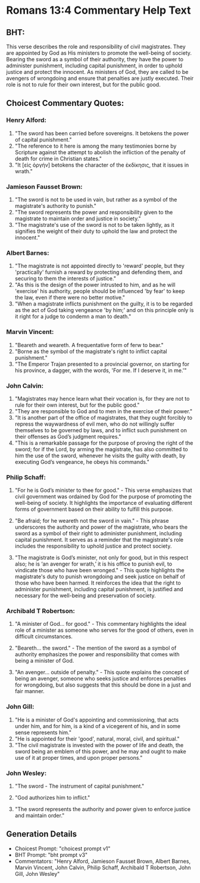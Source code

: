 # Romans 13:4 Commentary Help Text

## BHT:
This verse describes the role and responsibility of civil magistrates. They are appointed by God as His ministers to promote the well-being of society. Bearing the sword as a symbol of their authority, they have the power to administer punishment, including capital punishment, in order to uphold justice and protect the innocent. As ministers of God, they are called to be avengers of wrongdoing and ensure that penalties are justly executed. Their role is not to rule for their own interest, but for the public good.

## Choicest Commentary Quotes:
### Henry Alford:
1. "The sword has been carried before sovereigns. It betokens the power of capital punishment."
2. "The reference to it here is among the many testimonies borne by Scripture against the attempt to abolish the infliction of the penalty of death for crime in Christian states."
3. "It [εἰς ὀργήν] betokens the character of the ἐκδίκησις, that it issues in wrath."

### Jamieson Fausset Brown:
1. "The sword is not to be used in vain, but rather as a symbol of the magistrate's authority to punish." 
2. "The sword represents the power and responsibility given to the magistrate to maintain order and justice in society." 
3. "The magistrate's use of the sword is not to be taken lightly, as it signifies the weight of their duty to uphold the law and protect the innocent."

### Albert Barnes:
1. "The magistrate is not appointed directly to 'reward' people, but they 'practically' furnish a reward by protecting and defending them, and securing to them the interests of justice."
2. "As this is the design of the power intrusted to him, and as he will 'exercise' his authority, people should be influenced 'by fear' to keep the law, even if there were no better motive."
3. "When a magistrate inflicts punishment on the guilty, it is to be regarded as the act of God taking vengeance 'by him;' and on this principle only is it right for a judge to condemn a man to death."

### Marvin Vincent:
1. "Beareth and weareth. A frequentative form of ferw to bear."
2. "Borne as the symbol of the magistrate's right to inflict capital punishment."
3. "The Emperor Trajan presented to a provincial governor, on starting for his province, a dagger, with the words, 'For me. If I deserve it, in me.'"

### John Calvin:
1. "Magistrates may hence learn what their vocation is, for they are not to rule for their own interest, but for the public good."
2. "They are responsible to God and to men in the exercise of their power."
3. "It is another part of the office of magistrates, that they ought forcibly to repress the waywardness of evil men, who do not willingly suffer themselves to be governed by laws, and to inflict such punishment on their offenses as God’s judgment requires."
4. "This is a remarkable passage for the purpose of proving the right of the sword; for if the Lord, by arming the magistrate, has also committed to him the use of the sword, whenever he visits the guilty with death, by executing God’s vengeance, he obeys his commands."

### Philip Schaff:
1. "For he is God’s minister to thee for good." - This verse emphasizes that civil government was ordained by God for the purpose of promoting the well-being of society. It highlights the importance of evaluating different forms of government based on their ability to fulfill this purpose.

2. "Be afraid; for he weareth not the sword in vain." - This phrase underscores the authority and power of the magistrate, who bears the sword as a symbol of their right to administer punishment, including capital punishment. It serves as a reminder that the magistrate's role includes the responsibility to uphold justice and protect society.

3. "The magistrate is God’s minister, not only for good, but in this respect also; he is ‘an avenger for wrath,’ it is his office to punish evil, to vindicate those who have been wronged." - This quote highlights the magistrate's duty to punish wrongdoing and seek justice on behalf of those who have been harmed. It reinforces the idea that the right to administer punishment, including capital punishment, is justified and necessary for the well-being and preservation of society.

### Archibald T Robertson:
1. "A minister of God... for good." - This commentary highlights the ideal role of a minister as someone who serves for the good of others, even in difficult circumstances.

2. "Beareth... the sword." - The mention of the sword as a symbol of authority emphasizes the power and responsibility that comes with being a minister of God.

3. "An avenger... outside of penalty." - This quote explains the concept of being an avenger, someone who seeks justice and enforces penalties for wrongdoing, but also suggests that this should be done in a just and fair manner.

### John Gill:
1. "He is a minister of God's appointing and commissioning, that acts under him, and for him, is a kind of a vicegerent of his, and in some sense represents him."
2. "He is appointed for their 'good', natural, moral, civil, and spiritual."
3. "The civil magistrate is invested with the power of life and death, the sword being an emblem of this power, and he may and ought to make use of it at proper times, and upon proper persons."

### John Wesley:
1. "The sword - The instrument of capital punishment." 

2. "God authorizes him to inflict." 

3. "The sword represents the authority and power given to enforce justice and maintain order."


## Generation Details
- Choicest Prompt: "choicest prompt v1"
- BHT Prompt: "bht prompt v3"
- Commentators: "Henry Alford, Jamieson Fausset Brown, Albert Barnes, Marvin Vincent, John Calvin, Philip Schaff, Archibald T Robertson, John Gill, John Wesley"
